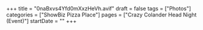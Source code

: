 +++
title = "0naBxvs4Yfd0mXxzHeVh.avif"
draft = false
tags = ["Photos"]
categories = ["ShowBiz Pizza Place"]
pages = ["Crazy Colander Head Night (Event)"]
startDate = ""
+++
